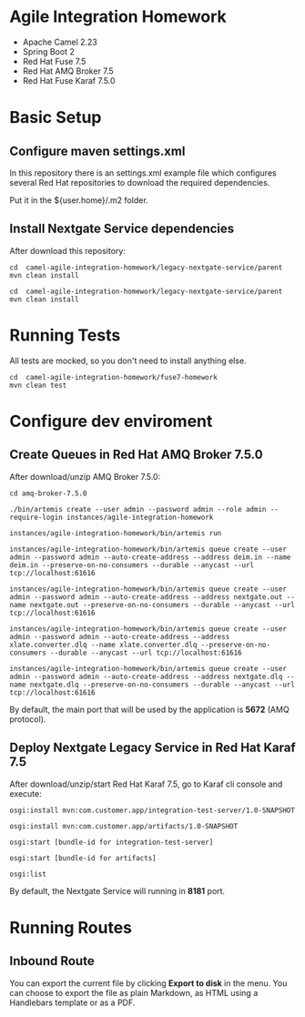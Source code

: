 # Agile Integration Homework

- Apache Camel 2.23
- Spring Boot 2
- Red Hat Fuse 7.5
- Red Hat AMQ Broker 7.5
- Red Hat Fuse Karaf 7.5.0

# Basic Setup

## Configure maven settings.xml

In this repository there is an settings.xml example file which configures several Red Hat repositories to download the required dependencies.

Put it in the ${user.home}/.m2 folder.

## Install Nextgate Service dependencies

After download this repository:

    cd  camel-agile-integration-homework/legacy-nextgate-service/parent
    mvn clean install
    
    cd  camel-agile-integration-homework/legacy-nextgate-service/parent
    mvn clean install

# Running Tests

All tests are mocked, so you don't need to install anything else.

    cd  camel-agile-integration-homework/fuse7-homework
    mvn clean test

# Configure dev enviroment


## Create Queues in Red Hat AMQ Broker 7.5.0

After download/unzip AMQ Broker 7.5.0: 

    cd amq-broker-7.5.0
    
    ./bin/artemis create --user admin --password admin --role admin --require-login instances/agile-integration-homework
    
    instances/agile-integration-homework/bin/artemis run
    
    instances/agile-integration-homework/bin/artemis queue create --user admin --password admin --auto-create-address --address deim.in --name deim.in --preserve-on-no-consumers --durable --anycast --url tcp://localhost:61616
    
    instances/agile-integration-homework/bin/artemis queue create --user admin --password admin --auto-create-address --address nextgate.out --name nextgate.out --preserve-on-no-consumers --durable --anycast --url tcp://localhost:61616
    
    instances/agile-integration-homework/bin/artemis queue create --user admin --password admin --auto-create-address --address xlate.converter.dlq --name xlate.converter.dlq --preserve-on-no-consumers --durable --anycast --url tcp://localhost:61616
    
    instances/agile-integration-homework/bin/artemis queue create --user admin --password admin --auto-create-address --address nextgate.dlq --name nextgate.dlq --preserve-on-no-consumers --durable --anycast --url tcp://localhost:61616

By default, the main port that will be used by the application is **5672** (AMQ protocol).

## Deploy Nextgate Legacy Service in Red Hat Karaf 7.5

After download/unzip/start Red Hat Karaf 7.5, go to Karaf cli console and execute:


    osgi:install mvn:com.customer.app/integration-test-server/1.0-SNAPSHOT
    
    osgi:install mvn:com.customer.app/artifacts/1.0-SNAPSHOT
    
    osgi:start [bundle-id for integration-test-server]
    
    osgi:start [bundle-id for artifacts]
    
    osgi:list


By default, the Nextgate Service will running in **8181** port.

# Running Routes

## Inbound Route

You can export the current file by clicking **Export to disk** in the menu. You can choose to export the file as plain Markdown, as HTML using a Handlebars template or as a PDF.
